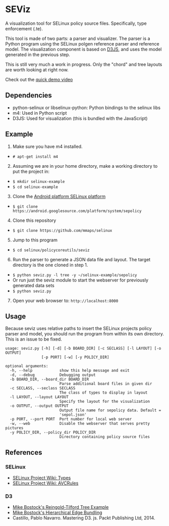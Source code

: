 SEViz
=====
A visualization tool for SELinux policy source files. Specifically, type enforcement (.te).

This tool is made of two parts: a parser and visualizer. The parser is a Python program using the SELinux polgen reference parser and reference model. The visualization component is based on [D3JS](http://d3js.org), and uses the model generated in the previous step.

This is still very much a work in progress. Only the "chord" and tree layouts are worth looking at right now.

Check out the [quick demo video](https://youtu.be/f4BzWfzk5uQ)

Dependencies
------------
* python-selinux or libselinux-python: Python bindings to the selinux libs
* m4: Used in Python script
* D3JS: Used for visualization (this is bundled with the JavaScript)

Example
-------
1. Make sure you have m4 installed.
  * ```# apt-get install m4 ```
2. Assuming we are in your home directory, make a working directory to put the project in:
  * ```$ mkdir selinux-example```
  * ```$ cd selinux-example```
3. Clone the [Android platform SELinux platform](https://android.googlesource.com/platform/external/sepolicy)
  * ```$ git clone https://android.googlesource.com/platform/system/sepolicy```
4. Clone this repository
  * ```$ git clone https://github.com/mmaps/selinux```
5. Jump to this program
  * ```$ cd selinux/policycoreutils/seviz```
6. Run the parser to generate a JSON data file and layout. The target directory is the one cloned in step 1.
  * ```$ python seviz.py -l tree -y ~/selinux-example/sepolicy```
  * Or run just the seviz module to start the webserver for previously generated data sets
  * ```$ python seviz.py```
7. Open your web browser to: ```http://localhost:8000```


Usage
-----
Because seviz uses relative paths to insert the SELinux projects policy parser and model, you should run the program from within its own directory. This is an issue to be fixed.
```
usage: seviz.py [-h] [-d] [-b BOARD_DIR] [-c SECLASS] [-l LAYOUT] [-o OUTPUT]
                [-p PORT] [-w] [-y POLICY_DIR]

optional arguments:
  -h, --help            show this help message and exit
  -d, --debug           Debugging output
  -b BOARD_DIR, --board_dir BOARD_DIR
                        Parse additional board files in given dir
  -c SECLASS, --seclass SECLASS
                        The class of types to display in layout
  -l LAYOUT, --layout LAYOUT
                        Specify the layout for the visualization
  -o OUTPUT, --output OUTPUT
                        Output file name for sepolicy data. Default =
                        'sepol.json'
  -p PORT, --port PORT  Port number for local web server
  -w, --web             Disable the webserver that serves pretty pictures
  -y POLICY_DIR, --policy_dir POLICY_DIR
                        Directory containing policy source files
```

References
----------
### SELinux
* [SELinux Project Wiki: Types](http://selinuxproject.org/page/TypeStatements)
* [SELinux Project Wiki: AVCRules](http://selinuxproject.org/page/AVCRules)

### D3
* [Mike Bostock's Reingold-Tilford Tree Example](http://bl.ocks.org/robschmuecker/7880033)
* [Mike Bostock's Hierarchical Edge Bundling](http://bl.ocks.org/mbostock/7607999)
* Castillo, Pablo Navarro. Mastering D3. js. Packt Publishing Ltd, 2014.
